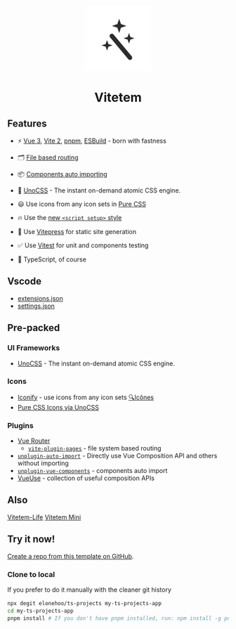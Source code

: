 <p align="center">
<img src="./public/logo.svg" height="150">
</p>

<h1 align="center">Vitetem</h1>

## Features

- ⚡️ [Vue 3](https://github.com/vuejs/core), [Vite 2](https://github.com/vitejs/vite), [pnpm](https://pnpm.js.org/), [ESBuild](https://github.com/evanw/esbuild) - born with fastness

- 🗂 [File based routing](./src/pages)

- 📦 [Components auto importing](./src/components)

- 🎨 [UnoCSS](https://github.com/antfu/unocss) - The instant on-demand atomic CSS engine.

- 😃 Use icons from any icon sets in [Pure CSS](https://github.com/antfu/unocss/tree/main/packages/preset-icons)

- 🔥 Use the [new `<script setup>` style](https://github.com/vuejs/rfcs/pull/227)

- 📃 Use [Vitepress](https://github.com/vuejs/vitepress) for static site generation

- ✅ Use [Vitest](http://vitest.dev/) for unit and components testing

- 🦾 TypeScript, of course

## Vscode

- [extensions.json](https://github.com/elonehoo/ts-projects/blob/main/.vscode/extensions.json)
- [settings.json](https://github.com/elonehoo/ts-projects/blob/main/.vscode/settings.json)

## Pre-packed

### UI Frameworks

- [UnoCSS](https://github.com/antfu/unocss) - The instant on-demand atomic CSS engine.

### Icons

- [Iconify](https://iconify.design) - use icons from any icon sets [🔍Icônes](https://icones.netlify.app/)
- [Pure CSS Icons via UnoCSS](https://github.com/antfu/unocss/tree/main/packages/preset-icons)

### Plugins

- [Vue Router](https://github.com/vuejs/vue-router)
  - [`vite-plugin-pages`](https://github.com/hannoeru/vite-plugin-pages) - file system based routing
- [`unplugin-auto-import`](https://github.com/antfu/unplugin-auto-import) - Directly use Vue Composition API and others without importing
- [`unplugin-vue-components`](https://github.com/antfu/unplugin-vue-components) - components auto import
- [VueUse](https://github.com/antfu/vueuse) - collection of useful composition APIs

## Also

[Vitetem-Life](https://github.com/elonehoo/vitetem-life)
[Vitetem Mini](https://github.com/elonehoo/vitetem-mini)

## Try it now!

[Create a repo from this template on GitHub](https://github.com/elonehoo/ts-projects/generate).

### Clone to local

If you prefer to do it manually with the cleaner git history

```bash
npx degit elonehoo/ts-projects my-ts-projects-app
cd my-ts-projects-app
pnpm install # If you don't have pnpm installed, run: npm install -g pnpm
```




